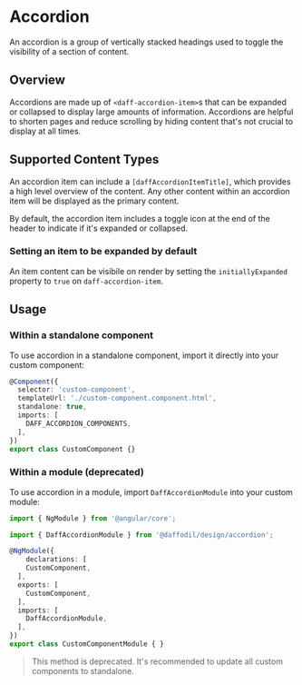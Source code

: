 # Accordion
An accordion is a group of vertically stacked headings used to toggle the visibility of a section of content.

## Overview
Accordions are made up of `<daff-accordion-item>`s that can be expanded or collapsed to display large amounts of information. Accordions are helpful to shorten pages and reduce scrolling by hiding content that's not crucial to display at all times.

<design-land-example-viewer-container example="basic-accordion"></design-land-example-viewer-container>

## Supported Content Types
An accordion item can include a `[daffAccordionItemTitle]`, which provides a high level overview of the content. Any other content within an accordion item will be displayed as the primary content.

By default, the accordion item includes a toggle icon at the end of the header to indicate if it's expanded or collapsed.

### Setting an item to be expanded by default 
An item content can be visibile on render by setting the `initiallyExpanded` property to `true` on `daff-accordion-item`.

## Usage

### Within a standalone component
To use accordion in a standalone component, import it directly into your custom component:

```ts
@Component({
  selector: 'custom-component',
  templateUrl: './custom-component.component.html',
  standalone: true,
  imports: [
    DAFF_ACCORDION_COMPONENTS,
  ],
})
export class CustomComponent {}
```

### Within a module (deprecated)
To use accordion in a module, import `DaffAccordionModule` into your custom module:

```ts
import { NgModule } from '@angular/core';

import { DaffAccordionModule } from '@daffodil/design/accordion';

@NgModule({
	declarations: [
    CustomComponent,
  ],
  exports: [
    CustomComponent,
  ],
  imports: [
    DaffAccordionModule,
  ],
})
export class CustomComponentModule { }
```

> This method is deprecated. It's recommended to update all custom components to standalone.
